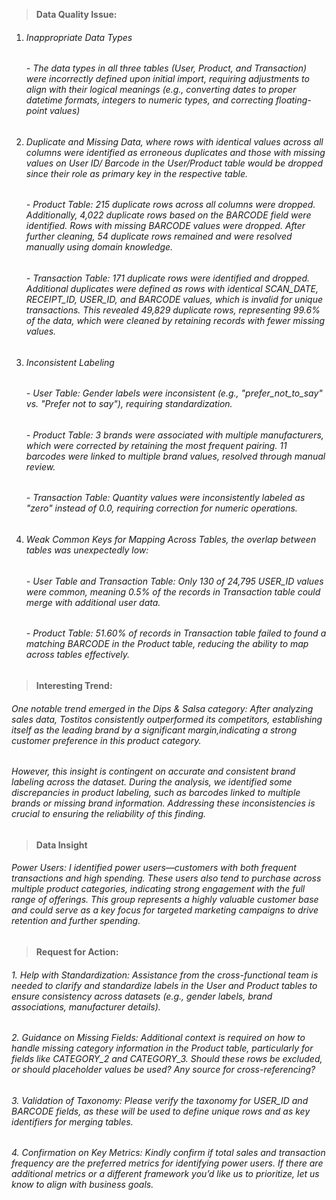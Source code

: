 > **Data Quality Issue:**
1. <h6>Inappropriate Data Types</h6>
    <h6> - The data types in all three tables (User, Product, and Transaction) were incorrectly defined upon initial import, requiring adjustments to align with their logical meanings (e.g., converting dates to proper datetime formats, integers to numeric types, and correcting floating-point values)</h6>

2. <h6> Duplicate and Missing Data, where rows with identical values across all columns were identified as erroneous duplicates and those with missing values on User ID/ Barcode in the User/Product table would be dropped since their role as primary key in the respective table.</h6>
    <h6> - Product Table: 215 duplicate rows across all columns were dropped. Additionally, 4,022 duplicate rows based on the BARCODE field were identified. Rows with missing BARCODE values were dropped. After further cleaning, 54 duplicate rows remained and were resolved manually using domain knowledge.</h6>
    <h6> - Transaction Table: 171 duplicate rows were identified and dropped. Additional duplicates were defined as rows with identical SCAN_DATE, RECEIPT_ID, USER_ID, and BARCODE values, which is invalid for unique transactions. This revealed 49,829 duplicate rows, representing 99.6% of the data, which were cleaned by retaining records with fewer missing values. </h6>

3. <h6>Inconsistent Labeling</h6>
    <h6> - User Table: Gender labels were inconsistent (e.g., "prefer_not_to_say" vs. "Prefer not to say"), requiring standardization.</h6>
    <h6> - Product Table: 3 brands were associated with multiple manufacturers, which were corrected by retaining the most frequent pairing. 11 barcodes were linked to multiple brand values, resolved through manual review.</h6>
    <h6> - Transaction Table: Quantity values were inconsistently labeled as "zero" instead of 0.0, requiring correction for numeric operations.</h6>

4. <h6>Weak Common Keys for Mapping Across Tables, the overlap between tables was unexpectedly low:</h6>
    <h6> - User Table and Transaction Table: Only 130 of 24,795 USER_ID values were common, meaning 0.5% of the records in Transaction table could merge with additional user data. </h6>
    <h6> - Product Table: 51.60% of records in Transaction table failed to found a matching BARCODE in the Product table, reducing the ability to map across tables effectively.</h6>

> **Interesting Trend:**

<h6>One notable trend emerged in the Dips & Salsa category: After analyzing sales data, Tostitos consistently outperformed its competitors, establishing itself as the leading brand by a significant margin,indicating a strong customer preference in this product category.</h6>

<h6>However, this insight is contingent on accurate and consistent brand labeling across the dataset. During the analysis, we identified some discrepancies in product labeling, such as barcodes linked to multiple brands or missing brand information. Addressing these inconsistencies is crucial to ensuring the reliability of this finding.</h6>

> **Data Insight**

<h6>Power Users: I identified power users—customers with both frequent transactions and high spending. These users also tend to purchase across multiple product categories, indicating strong engagement with the full range of offerings. This group represents a highly valuable customer base and could serve as a key focus for targeted marketing campaigns to drive retention and further spending.</h6>

> **Request for Action:**
<h6> 1. Help with Standardization: Assistance from the cross-functional team is needed to clarify and standardize labels in the User and Product tables to ensure consistency across datasets (e.g., gender labels, brand associations, manufacturer details).</h6>
<h6> 2. Guidance on Missing Fields: Additional context is required on how to handle missing category information in the Product table, particularly for fields like CATEGORY_2 and CATEGORY_3. Should these rows be excluded, or should placeholder values be used? Any source for cross-referencing? </h6>
<h6> 3. Validation of Taxonomy: Please verify the taxonomy for USER_ID and BARCODE fields, as these will be used to define unique rows and as key identifiers for merging tables.</h6>
<h6> 4. Confirmation on Key Metrics: Kindly confirm if total sales and transaction frequency are the preferred metrics for identifying power users. If there are additional metrics or a different framework you’d like us to prioritize, let us know to align with business goals.</h6>
